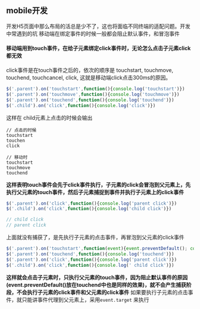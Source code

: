 ## mobile开发
开发H5页面中那么布局的活总是少不了，这也将面临不同终端的适配问题。开发中常遇到的坑
移动端在绑定事件的时候一般都会阻止默认事件，和冒泡事件

#### 移动端用到touch事件，在给子元素绑定click事件时，无论怎么点击子元素click都无效
click事件是在touch事件之后的，依次的顺序是 touchstart, touchmove, touchend, touchcancel, click, 这就是移动端click点击300ms的原因。
```js
$('.parent').on('touchstart',function(){console.log('touchstart')})
$('.parent').on('touchmove',function(){console.log('touchmove')})
$('.parent').on('touchend',function(){console.log('touchend')})
$('.child').on('click',function(){console.log('click')})
```
这样在 child元素上点击的时候会输出
```shell
// 点击的时候
touchstart
touchen
click

// 移动时
touchstart
touchmove
touchend
```
**这样表明touch事件会先于click事件执行，子元素的click会冒泡到父元素上，先执行父元素的touch事件，然后子元素捕捉到事件并执行子元素上的click事件**
```js
$('.parent').on('click',function(){console.log('parent click')})
$('.child').on('click',function(){console.log('child click')})

// child click
// parent click
```
上面就没有捕获了，是先执行子元素的点击事件，再冒泡到父元素的click事件
```js
$('.parent').on('touchstart',function(event){event.preventDefault(); console.log('touchstart')})
$('.parent').on('touchend',function(){console.log('touchend')})
$('.parent').on('click',function(){console.log('parent click')})
$('.child').on('click',function(){console.log(' child click')})
```
**这样就会点击子元素时，只执行父元素的touch事件，因为阻止默认事件的原因(event.preventDefault()放在touchend中也是同样的效果)，就不会产生捕获阶段，不会执行子元素的click事件和父元素的click事件** 如果要执行子元素的点击事件，就只能讲事件代理到父元素上，采用`event.target` 来执行